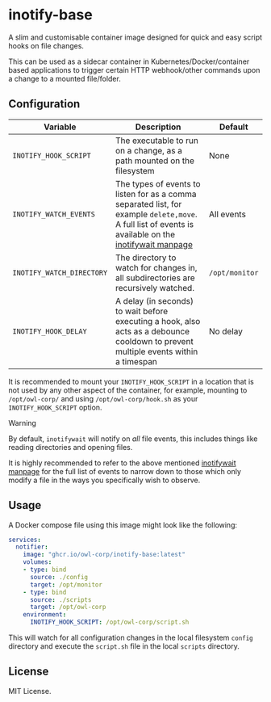 # inotify-base

A slim and customisable container image designed for quick and easy script hooks
on file changes.

This can be used as a sidecar container in Kubernetes/Docker/container based
applications to trigger certain HTTP webhook/other commands upon a change to a
mounted file/folder.

## Configuration

| Variable                  | Description                                                                                                                                                      | Default        |
|---------------------------|------------------------------------------------------------------------------------------------------------------------------------------------------------------|----------------|
| `INOTIFY_HOOK_SCRIPT`     | The executable to run on a change, as a path mounted on the filesystem                                                                                           | None           |
| `INOTIFY_WATCH_EVENTS`    | The types of events to listen for as a comma separated list, for example `delete,move`. A full list of events is available on the [inotifywait manpage][manpage] | All events     |
| `INOTIFY_WATCH_DIRECTORY` | The directory to watch for changes in, all subdirectories are recursively watched.                                                                               | `/opt/monitor` |
| `INOTIFY_HOOK_DELAY`      | A delay (in seconds) to wait before executing a hook, also acts as a debounce cooldown to prevent multiple events within a timespan                              | No delay       |

[manpage]: https://linux.die.net/man/1/inotifywait

It is recommended to mount your `INOTIFY_HOOK_SCRIPT` in a location that is not
used by any other aspect of the container, for example, mounting to
`/opt/owl-corp/` and using `/opt/owl-corp/hook.sh` as your `INOTIFY_HOOK_SCRIPT`
option.

> [!WARNING] 
> 
> By default, `inotifywait` will notify on *all* file events, this includes
> things like reading directories and opening files.
>
> It is highly recommended to refer to the above mentioned [inotifywait
> manpage][manpage] for the full list of events to narrow down to those which
> only modify a file in the ways you specifically wish to observe.


## Usage

A Docker compose file using this image might look like the following:

``` yaml
services:
  notifier:
    image: "ghcr.io/owl-corp/inotify-base:latest"
    volumes:
    - type: bind
      source: ./config
      target: /opt/monitor
    - type: bind
      source: ./scripts
      target: /opt/owl-corp
    environment:
      INOTIFY_HOOK_SCRIPT: /opt/owl-corp/script.sh
```

This will watch for all configuration changes in the local filesystem `config`
directory and execute the `script.sh` file in the local `scripts` directory.

## License

MIT License.
